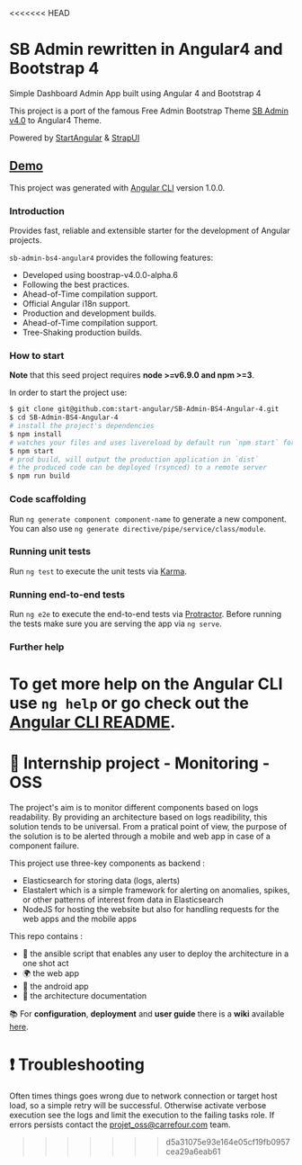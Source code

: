 <<<<<<< HEAD
# SB Admin rewritten in Angular4 and Bootstrap 4

Simple Dashboard Admin App built using Angular 4 and Bootstrap 4

This project is a port of the famous Free Admin Bootstrap Theme [SB Admin v4.0](http://startbootstrap.com/template-overviews/sb-admin-2/) to Angular4 Theme.

Powered by [StartAngular](http://startangular.com/) & [StrapUI](http://strapui.com/)

## [Demo](http://rawgit.com/start-angular/SB-Admin-BS4-Angular-4/master/dist/)

This project was generated with [Angular CLI](https://github.com/angular/angular-cli) version 1.0.0.

### Introduction
Provides fast, reliable and extensible starter for the development of Angular projects.

`sb-admin-bs4-angular4` provides the following features:
- Developed using boostrap-v4.0.0-alpha.6
- Following the best practices.
- Ahead-of-Time compilation support.
- Official Angular i18n support.
- Production and development builds.
- Ahead-of-Time compilation support.
- Tree-Shaking production builds.

### How to start
**Note** that this seed project requires  **node >=v6.9.0 and npm >=3**.

In order to start the project use:
```bash
$ git clone git@github.com:start-angular/SB-Admin-BS4-Angular-4.git
$ cd SB-Admin-BS4-Angular-4
# install the project's dependencies
$ npm install
# watches your files and uses livereload by default run `npm start` for a dev server. Navigate to `http://localhost:4200/`. The app will automatically reload if you change any of the source files.
$ npm start
# prod build, will output the production application in `dist`
# the produced code can be deployed (rsynced) to a remote server
$ npm run build
```

### Code scaffolding

Run `ng generate component component-name` to generate a new component. You can also use `ng generate directive/pipe/service/class/module`.

### Running unit tests

Run `ng test` to execute the unit tests via [Karma](https://karma-runner.github.io).

### Running end-to-end tests

Run `ng e2e` to execute the end-to-end tests via [Protractor](http://www.protractortest.org/).
Before running the tests make sure you are serving the app via `ng serve`.

### Further help

To get more help on the Angular CLI use `ng help` or go check out the [Angular CLI README](https://github.com/angular/angular-cli/blob/master/README.md).
=======
# :bell: Internship project - Monitoring - OSS

The project's aim is to monitor different components based on logs readability. By providing an architecture based on logs readibility, this solution tends to be universal. From a pratical point of view, the purpose of the solution is to be alerted through a mobile and web app in case of a component failure. 

This project use three-key components as backend : 
-  Elasticsearch for storing data (logs, alerts)
-  Elastalert which is a simple framework for alerting on anomalies, spikes, or other patterns of interest from data in Elasticsearch
-  NodeJS for hosting the website but also for handling requests for the web apps and the mobile apps

This repo contains :
- :memo: the ansible script that enables any user to deploy the architecture in a one shot act
- :earth_africa: the web app
- :iphone: the android app
- :triangular_ruler: the architecture documentation

:books:
For **configuration**, **deployment** and **user guide** there is a **wiki** available [here](https://github.com/Carrefour-Group/dashboard-run/wiki).


# :exclamation: Troubleshooting 

Often times things goes wrong due to network connection or target host
load, so a simple retry will be successful. Otherwise activate verbose
execution see the logs and limit the execution to the failing tasks
role. If errors persists contact the projet_oss@carrefour.com team.



>>>>>>> d5a31075e93e164e05cf19fb0957cea29a6eab61
